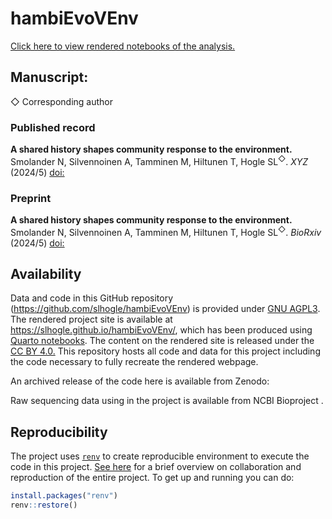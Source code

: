 # hambiEvoVEnv

[Click here to view rendered notebooks of the analysis.](https://slhogle.github.io/hambiEvoVEnv/)

## Manuscript:

◇ Corresponding author

### Published record

**A shared history shapes community response to the environment.**\
Smolander N, Silvennoinen A, Tamminen M, Hiltunen T, Hogle SL<sup>◇</sup>. *XYZ* (2024/5) [doi:]()

### Preprint

**A shared history shapes community response to the environment.**\
Smolander N, Silvennoinen A, Tamminen M, Hiltunen T, Hogle SL<sup>◇</sup>. *BioRxiv* (2024/5) [doi:]()

## Availability

Data and code in this GitHub repository (<https://github.com/slhogle/hambiEvoVEnv>) is provided under [GNU AGPL3](https://www.gnu.org/licenses/agpl-3.0.html).
The rendered project site is available at <https://slhogle.github.io/hambiEvoVEnv/>, which has been produced using [Quarto notebooks](https://quarto.org/). 
The content on the rendered site is released under the [CC BY 4.0.](https://creativecommons.org/licenses/by/4.0/)
This repository hosts all code and data for this project including the code necessary to fully recreate the rendered webpage.

An archived release of the code here is available from Zenodo: 

Raw sequencing data using in the project is available from NCBI Bioproject []().

## Reproducibility

The project uses [`renv`](https://rstudio.github.io/renv/index.html) to create reproducible environment to execute the code in this project. [See here](https://rstudio.github.io/renv/articles/renv.html#collaboration) for a brief overview on collaboration and reproduction of the entire project. To get up and running you can do:

``` r
install.packages("renv")
renv::restore()
```

